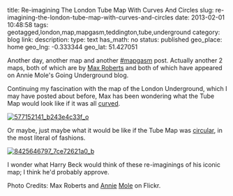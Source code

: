 title: Re-imagining The London Tube Map With Curves And Circles
slug: re-imagining-the-london-tube-map-with-curves-and-circles
date: 2013-02-01 10:48:58
tags: geotagged,london,map,mapgasm,teddington,tube,underground
category: blog
link: 
description: 
type: text
has_math: no
status: published
geo_place: home
geo_lng: -0.333344
geo_lat: 51.427051

Another day, another map and another [#mapgasm](/tags/mapgasm/ "/tags/mapgasm/") post. Actually another 2 maps, both of which are by [Max Roberts](https://privatewww.essex.ac.uk/~mjr/underground/tubemap.html "https://privatewww.essex.ac.uk/~mjr/underground/tubemap.html") and both of which have appeared on Annie Mole's Going Underground blog.

Continuing my fascination with the map of the London Underground, which I may have posted about before, Max has been wondering what the Tube Map would look like if it was all [curved](https://london-underground.blogspot.co.uk/2007/06/curvy-tube-map.html "https://london-underground.blogspot.co.uk/2007/06/curvy-tube-map.html").

[![577152141_b243e4c33f_o](/wp-content/uploads/2013/02/577152141_b243e4c33f_o.jpg)](https://london-underground.blogspot.co.uk/2007/06/curvy-tube-map.html "https://london-underground.blogspot.co.uk/2007/06/curvy-tube-map.html")

Or maybe, just maybe what it would be like if the Tube Map was [circular](https://london-underground.blogspot.co.uk/2013/01/tube-map-in-circles.html "https://london-underground.blogspot.co.uk/2013/01/tube-map-in-circles.html"), in the most literal of fashions.

[![8425646797_7ce72621a0_b](/wp-content/uploads/2013/02/8425646797_7ce72621a0_b.jpg)](https://london-underground.blogspot.co.uk/2013/01/tube-map-in-circles.html "https://london-underground.blogspot.co.uk/2013/01/tube-map-in-circles.html")

I wonder what Harry Beck would think of these re-imaginings of his iconic map; I think he'd probably approve.



Photo Credits: Max Roberts and [Annie](https://www.flickr.com/photos/anniemole/8425646797/ "https://www.flickr.com/photos/anniemole/8425646797/") [Mole](https://www.flickr.com/photos/anniemole/577049957/ "https://www.flickr.com/photos/anniemole/577049957/") on Flickr.



